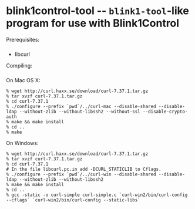 
blink1control-tool -- `blink1-tool`-like program for use with Blink1Control
============


Prerequisites:
###
- libcurl

Compiling:
###
On Mac OS X:
```
% wget http://curl.haxx.se/download/curl-7.37.1.tar.gz
% tar xvzf curl-7.37.1.tar.gz
% cd curl-7.37.1
% ./configure --prefix `pwd`/../curl-mac --disable-shared --disable-ldap --without-zlib --without-libssh2 --without-ssl --disable-crypto-auth
% make && make install
% cd ..
% make
```

 On Windows:
 ```
% wget http://curl.haxx.se/download/curl-7.37.1.tar.gz 
% tar xvzf curl-7.37.1.tar.gz
% cd curl-7.37.1
# In the file libcurl.pc.in add -DCURL_STATICLIB to Cflags. 
% ./configure --prefix `pwd`/../curl-win --disable-shared --disable-ldap --without-zlib --without-libssh2 
% make && make install
% cd ..
% gcc -static -o curl-simple curl-simple.c `curl-win2/bin/curl-config --cflags` `curl-win2/bin/curl-config --static-libs`
```

